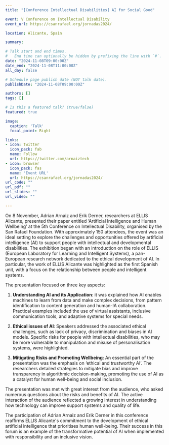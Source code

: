 ```yaml
---
title: "[Conference Intellectual Disabilities] AI for Social Good"

event: V Conference on Intellectual Disability
event_url: https://csanrafael.org/jornadas2024/

location: Alicante, Spain

summary: 

# Talk start and end times.
#   End time can optionally be hidden by prefixing the line with `#`.
date: "2024-11-08T09:00:00Z"
date_end: "2024-11-08T11:00:00Z"
all_day: false

# Schedule page publish date (NOT talk date).
publishDate: "2024-11-08T09:00:00Z"

authors: []
tags: []

# Is this a featured talk? (true/false)
featured: true

image:
  caption: 'Talk'
  focal_point: Right

links:
- icon: twitter
  icon_pack: fab
  name: Follow
  url: https://twitter.com/arnaiztech
- icon: browser
  icon_pack: fas
  name: 'Event URL'
  url: https://csanrafael.org/jornadas2024/
url_code: ""
url_pdf: ""
url_slides: ""
url_video: ""

---
```


On 8 November, Adrian Arnaiz and Erik Derner, researchers at ELLIS Alicante, presented their paper entitled ‘Artificial Intelligence and Human Wellbeing’ at the 5th Conference on Intellectual Disability, organised by the San Rafael Foundation. With approximately 150 attendees, the event was an ideal setting to explore the challenges and opportunities offered by artificial intelligence (AI) to support people with intellectual and developmental disabilities.
The exhibition began with an introduction on the role of ELLIS (European Laboratory for Learning and Intelligent Systems), a pan-European research network dedicated to the ethical development of AI. In particular, the work of ELLIS Alicante was highlighted as the first Spanish unit, with a focus on the relationship between people and intelligent systems.

The presentation focused on three key aspects:

1. **Understanding AI and its Application**: it was explained how AI enables machines to learn from data and make complex decisions, from pattern identification to content generation and human-IA collaboration. Practical examples included the use of virtual assistants, inclusive communication tools, and adaptive systems for special needs.

2. **Ethical issues of AI**: Speakers addressed the associated ethical challenges, such as lack of privacy, discrimination and biases in AI models. Specific risks for people with intellectual disabilities, who may be more vulnerable to manipulation and misuse of personalisation systems, were highlighted.
3. **Mitigating Risks and Promoting Wellbeing**: An essential part of the presentation was the emphasis on ‘ethical and trustworthy AI’. The researchers detailed strategies to mitigate bias and improve transparency in algorithmic decision-making, promoting the use of AI as a catalyst for human well-being and social inclusion.

The presentation was met with great interest from the audience, who asked numerous questions about the risks and benefits of AI. The active interaction of the audience reflected a growing interest in understanding how technology can improve support systems and quality of life.

The participation of Adrian Arnaiz and Erik Derner in this conference reaffirms ELLIS Alicante's commitment to the development of ethical artificial intelligence that prioritises human well-being. Their success in this forum is an example of the transformative potential of AI when implemented with responsibility and an inclusive vision.


